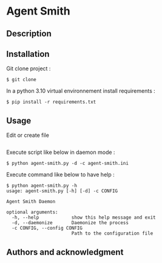 # Agent Smith

## Description



## Installation

Git clone project :
```
$ git clone 
```

In a python 3.10 virtual environnement install requirements :

```
$ pip install -r requirements.txt
```

## Usage

Edit or create file 

```
```

Execute script like below in daemon mode : 
```
$ python agent-smith.py -d -c agent-smith.ini
```

Execute command like below to have help :
```
$ python agent-smith.py -h
usage: agent-smith.py [-h] [-d] -c CONFIG

Agent Smith Daemon

optional arguments:
  -h, --help            show this help message and exit
  -d, --daemonize       Daemonize the process
  -c CONFIG, --config CONFIG
                        Path to the configuration file
```

## Authors and acknowledgment
